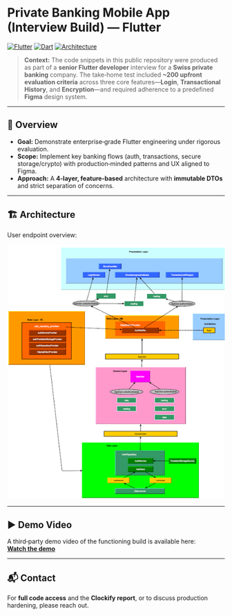 # Private Banking Mobile App (Interview Build) — Flutter

[![Flutter](https://img.shields.io/badge/Flutter-02569B.svg)](#)
[![Dart](https://img.shields.io/badge/Dart-0175C2.svg)](#)
[![Architecture](https://img.shields.io/badge/Architecture-4--layer%20%7C%20feature--based-10B981.svg)](#)

> **Context:** The code snippets in this public repository were produced as part of a **senior Flutter developer** interview for a **Swiss private banking** company. The take‑home test included **~200 upfront evaluation criteria** across three core features—**Login**, **Transactional History**, and **Encryption**—and required adherence to a predefined **Figma** design system.

---

## 🧭 Overview
- **Goal:** Demonstrate enterprise‑grade Flutter engineering under rigorous evaluation.
- **Scope:** Implement key banking flows (auth, transactions, secure storage/crypto) with production‑minded patterns and UX aligned to Figma.
- **Approach:** A **4‑layer, feature‑based** architecture with **immutable DTOs** and strict separation of concerns.

---

## 🏗 Architecture
User endpoint overview:

![Architecture Overview](./users_endpoint.png)

---

## ▶️ Demo Video
A third‑party demo video of the functioning build is available here:  
**[Watch the demo]([https://example.com/your-video-link](https://drive.google.com/file/d/1XC48CXnuiubVp6exmWFtAKPpTrdmvzyL/view?usp=sharing))**


---

## 📬 Contact
For **full code access** and the **Clockify report**, or to discuss production hardening, please reach out.
